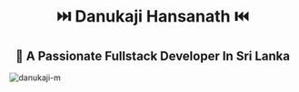 <h1 align="center">⏭️ Danukaji Hansanath ⏮️</h1> 
<h2 align="center" color="blue" >📝 A Passionate Fullstack Developer In Sri Lanka</h2>
<p align="left"> <img src="https://komarev.com/ghpvc/?username=danukaji-m&label=Profile%20views&color=0e75b6&style=flat" alt="danukaji-m" /> </p>
